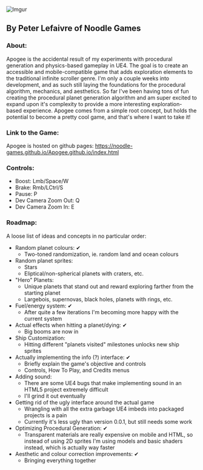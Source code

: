 ﻿![Imgur](https://i.imgur.com/k9pMRGE.png)
## By Peter Lefaivre of Noodle Games

### About:
Apogee is the accidental result of my experiments with procedural generation and physics-based gameplay in UE4. The goal is to create an accessible and mobile-compatible game that adds exploration elements to the traditional infinite scroller genre. I'm only a couple weeks into development, and as such still laying the foundations for the procedural algorithm, mechanics, and aesthetics. So far I've been having tons of fun creating the procedural planet generation algorithm and am super excited to expand upon it's complexity to provide a more interesting exploration-based experience. Apogee comes from a simple root concept, but holds the potential to become a pretty cool game, and that's where I want to take it!

### Link to the Game:
Apogee is hosted on github pages:
https://noodle-games.github.io/Apogee.github.io/index.html

### Controls:
- Boost: Lmb/Space/W
- Brake: Rmb/LCtrl/S
- Pause: P
- Dev Camera Zoom Out: Q
- Dev Camera Zoom In: E

### Roadmap:
A loose list of ideas and concepts in no particular order:
- Random planet colours: ✔
  - Two-toned randomization, ie. random land and ocean colours
- Random planet sprites:
  - Stars
  - Eliptical/non-spherical planets with craters, etc.
- "Hero" Planets:
  - Unique planets that stand out and reward exploring farther from the starting planet
  - Largebois, supernovas, black holes, planets with rings, etc.
- Fuel/energy system: ✔
  - After quite a few iterations I'm becoming more happy with the current system
- Actual effects when hitting a planet/dying: ✔
  - Big booms are now in
- Ship Customization:
  - Hitting different "planets visited" milestones unlocks new ship sprites
- Actually implementing the info (?) interface: ✔
  - Briefly explain the game's objective and controls
  - Controls, How To Play, and Credits menus
- Adding sound:
  - There are some UE4 bugs that make implementing sound in an HTML5 project extremely difficult
  - I'll grind it out eventually
- Getting rid of the ugly interface around the actual game
  - Wrangling with all the extra garbage UE4 imbeds into packaged projects is a pain
  - Currently it's less ugly than version 0.0.1, but still needs some work
- Optimizing Procedural Generation: ✔
  - Transparent materials are really expensive on mobile and HTML, so instead of using 2D sprites I'm using models and basic shaders instead, which is actually way faster
- Aesthetic and colour correction improvements: ✔
  - Bringing everything together
